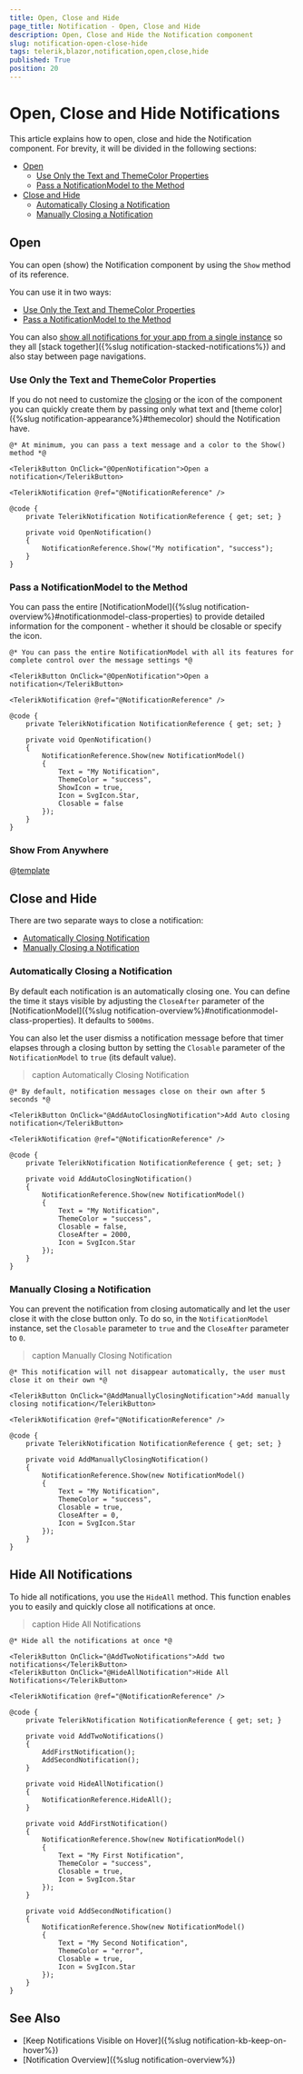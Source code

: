 ```yaml
---
title: Open, Close and Hide
page_title: Notification - Open, Close and Hide
description: Open, Close and Hide the Notification component
slug: notification-open-close-hide
tags: telerik,blazor,notification,open,close,hide
published: True
position: 20
---
```


# Open, Close and Hide Notifications


This article explains how to open, close and hide the Notification component. For brevity, it will be divided in the following sections:

* [Open](#open)
    * [Use Only the Text and ThemeColor Properties](#use-only-the-text-and-themecolor-properties)
    * [Pass a NotificationModel to the Method](#pass-a-notificationmodel-to-the-method)
* [Close and Hide](#close-and-hide)
    * [Automatically Closing a Notification](#automatically-closing-a-notification)
    * [Manually Closing a Notification](#manually-closing-a-notification)

## Open

You can open (show) the Notification component by using the `Show` method of its reference.

You can use it in two ways:

* [Use Only the Text and ThemeColor Properties](#use-only-the-text-and-themecolor-properties)
* [Pass a NotificationModel to the Method](#pass-a-notificationmodel-to-the-method)

You can also [show all notifications for your app from a single instance](#show-from-anywhere) so they all [stack together]({%slug notification-stacked-notifications%}) and also stay between page navigations.

### Use Only the Text and ThemeColor Properties

If you do not need to customize the [closing](#close-and-hide) or the icon of the component you can quickly create them by passing only what text and [theme color]({%slug notification-appearance%}#themecolor) should the Notification have.

````RAZOR
@* At minimum, you can pass a text message and a color to the Show() method *@

<TelerikButton OnClick="@OpenNotification">Open a notification</TelerikButton>

<TelerikNotification @ref="@NotificationReference" />

@code {
    private TelerikNotification NotificationReference { get; set; }

    private void OpenNotification()
    {
        NotificationReference.Show("My notification", "success");
    }
}
````

### Pass a NotificationModel to the Method

You can pass the entire [NotificationModel]({%slug notification-overview%}#notificationmodel-class-properties) to provide detailed information for the component - whether it should be closable or specify the icon. 

````RAZOR
@* You can pass the entire NotificationModel with all its features for complete control over the message settings *@

<TelerikButton OnClick="@OpenNotification">Open a notification</TelerikButton>

<TelerikNotification @ref="@NotificationReference" />

@code {
    private TelerikNotification NotificationReference { get; set; }

    private void OpenNotification()
    {
        NotificationReference.Show(new NotificationModel()
        {
            Text = "My Notification",
            ThemeColor = "success",
            ShowIcon = true,
            Icon = SvgIcon.Star,
            Closable = false
        });
    }
}
````

### Show From Anywhere

@[template](/_contentTemplates/notification/templates.md#one-instance-per-app-link)

## Close and Hide

There are two separate ways to close a notification:

* [Automatically Closing Notification](#automatically-closing-a-notification)
* [Manually Closing a Notification](#manually-closing-a-notification)

### Automatically Closing a Notification

By default each notification is an automatically closing one. You can define the time it stays visible by adjusting the `CloseAfter` parameter of the [NotificationModel]({%slug notification-overview%}#notificationmodel-class-properties). It defaults to `5000ms`.

You can also let the user dismiss a notification message before that timer elapses through a closing button by setting the `Closable` parameter of the `NotificationModel` to `true` (its default value).

>caption Automatically Closing Notification

````RAZOR
@* By default, notification messages close on their own after 5 seconds *@

<TelerikButton OnClick="@AddAutoClosingNotification">Add Auto closing notification</TelerikButton>

<TelerikNotification @ref="@NotificationReference" />

@code {
    private TelerikNotification NotificationReference { get; set; }

    private void AddAutoClosingNotification()
    {
        NotificationReference.Show(new NotificationModel()
        {
            Text = "My Notification",
            ThemeColor = "success",
            Closable = false,
            CloseAfter = 2000,
            Icon = SvgIcon.Star
        });
    }
}
````

### Manually Closing a Notification

You can prevent the notification from closing automatically and let the user close it with the close button only. To do so, in the `NotificationModel` instance, set the `Closable` parameter to `true` and the `CloseAfter` parameter to `0`.

>caption Manually Closing Notification

````RAZOR
@* This notification will not disappear automatically, the user must close it on their own *@

<TelerikButton OnClick="@AddManuallyClosingNotification">Add manually closing notification</TelerikButton>

<TelerikNotification @ref="@NotificationReference" />

@code {
    private TelerikNotification NotificationReference { get; set; }

    private void AddManuallyClosingNotification()
    {
        NotificationReference.Show(new NotificationModel()
        {
            Text = "My Notification",
            ThemeColor = "success",
            Closable = true,
            CloseAfter = 0,
            Icon = SvgIcon.Star
        });
    }
}
````

## Hide All Notifications

To hide all notifications, you use the `HideAll` method. This function enables you to easily and quickly close all notifications at once.

>caption Hide All Notifications

````RAZOR
@* Hide all the notifications at once *@

<TelerikButton OnClick="@AddTwoNotifications">Add two notifications</TelerikButton>
<TelerikButton OnClick="@HideAllNotification">Hide All Notifications</TelerikButton>

<TelerikNotification @ref="@NotificationReference" />

@code {
    private TelerikNotification NotificationReference { get; set; }

    private void AddTwoNotifications()
    {
        AddFirstNotification();
        AddSecondNotification();
    }

    private void HideAllNotification()
    {
        NotificationReference.HideAll();
    }

    private void AddFirstNotification()
    {
        NotificationReference.Show(new NotificationModel()
        {
            Text = "My First Notification",
            ThemeColor = "success",
            Closable = true,
            Icon = SvgIcon.Star
        });
    }

    private void AddSecondNotification()
    {
        NotificationReference.Show(new NotificationModel()
        {
            Text = "My Second Notification",
            ThemeColor = "error",
            Closable = true,
            Icon = SvgIcon.Star
        });
    }
}
````

## See Also

* [Keep Notifications Visible on Hover]({%slug notification-kb-keep-on-hover%})
* [Notification Overview]({%slug notification-overview%})
